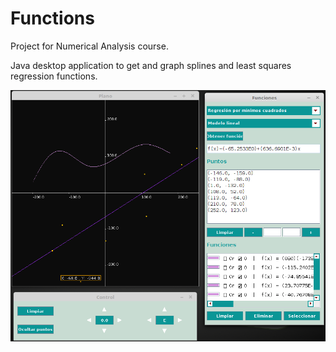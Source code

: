 # Functions
Project for Numerical Analysis course.

Java desktop application to get and graph splines and least squares regression functions.

![Alt text](img/Funciones.png?raw=true "Screenshot")
